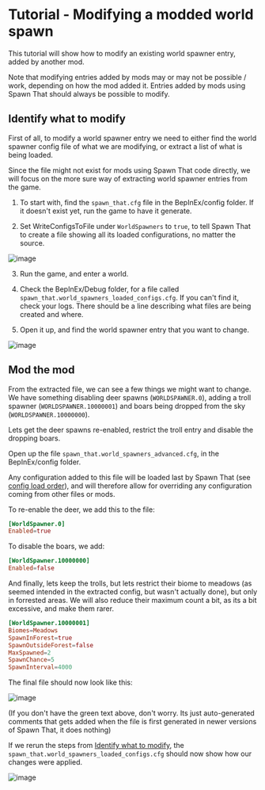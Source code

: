 # Tutorial - Modifying a modded world spawn

This tutorial will show how to modify an existing world spawner entry, added by another mod.

Note that modifying entries added by mods may or may not be possible / work, depending on how the mod added it. Entries added by mods using Spawn That should always be possible to modify.

## Identify what to modify

First of all, to modify a world spawner entry we need to either find the world spawner config file of what we are modifying, or extract a list of what is being loaded.

Since the file might not exist for mods using Spawn That code directly, we will focus on the more sure way of extracting world spawner entries from the game.

1. To start with, find the `spawn_that.cfg` file in the BepInEx/config folder. If it doesn't exist yet, run the game to have it generate.

2. Set WriteConfigsToFile under `WorldSpawners` to `true`, to tell Spawn That to create a file showing all its loaded configurations, no matter the source.

  ![image](https://user-images.githubusercontent.com/16554392/188332095-d14c04e6-94cc-42c6-822c-28383ef7eefd.png)

3. Run the game, and enter a world.

4. Check the BepInEx/Debug folder, for a file called `spawn_that.world_spawners_loaded_configs.cfg`. If you can't find it, check your logs. There should be a line describing what files are being created and where.

5. Open it up, and find the world spawner entry that you want to change.

  ![image](https://user-images.githubusercontent.com/16554392/188331273-44e67823-d9f8-4dbf-8bd4-8510d8e18790.png)

## Mod the mod

From the extracted file, we can see a few things we might want to change. We have something disabling deer spawns (`WORLDSPAWNER.0`), adding a troll spawner (`WORLDSPAWNER.10000001`) and boars being dropped from the sky (`WORLDSPAWNER.10000000`).

Lets get the deer spawns re-enabled, restrict the troll entry and disable the dropping boars.

Open up the file `spawn_that.world_spawners_advanced.cfg`, in the BepInEx/config folder.

Any configuration added to this file will be loaded last by Spawn That (see [config load order](../config-types/load-order.md)), and will therefore allow for overriding any configuration coming from other files or mods.

To re-enable the deer, we add this to the file:

```toml
[WorldSpawner.0]
Enabled=true
```

To disable the boars, we add:

```toml
[WorldSpawner.10000000]
Enabled=false
```

And finally, lets keep the trolls, but lets restrict their biome to meadows (as seemed intended in the extracted config, but wasn't actually done), but only in forrested areas.
We will also reduce their maximum count a bit, as its a bit excessive, and make them rarer.

```toml
[WorldSpawner.10000001]
Biomes=Meadows
SpawnInForest=true
SpawnOutsideForest=false
MaxSpawned=2
SpawnChance=5
SpawnInterval=4000
```

The final file should now look like this:

![image](https://user-images.githubusercontent.com/16554392/188324595-f557935f-e943-4f4d-99dd-e892553cd771.png)

(If you don't have the green text above, don't worry. Its just auto-generated comments that gets added when the file is first generated in newer versions of Spawn That, it does nothing)

If we rerun the steps from [Identify what to modify](#identify-what-to-modify), the `spawn_that.world_spawners_loaded_configs.cfg` should now show how our changes were applied.

![image](https://user-images.githubusercontent.com/16554392/188331009-58493816-668f-462e-ae76-8df6529467ea.png)
